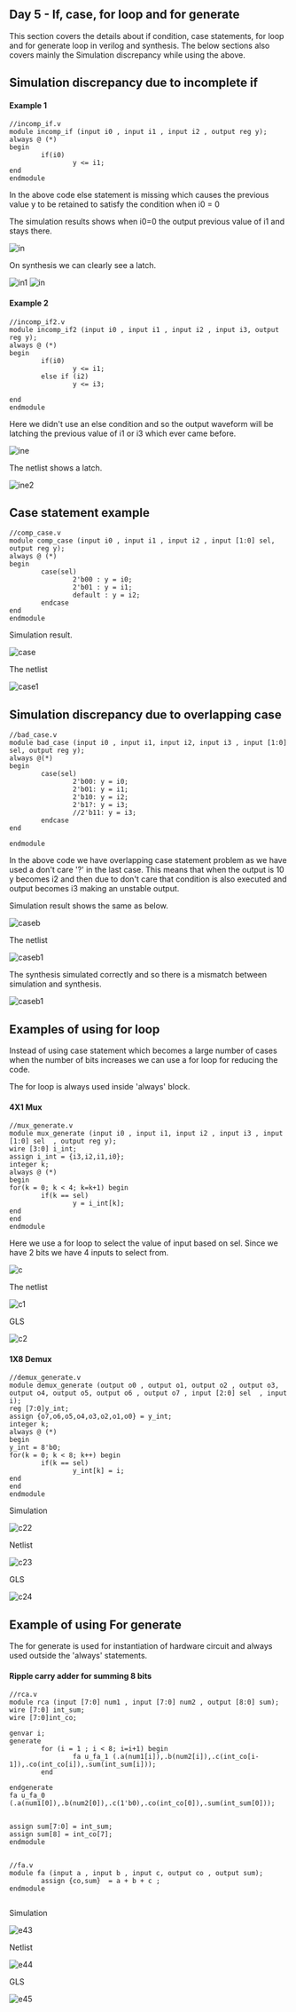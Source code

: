 <h2> Day 5 - If, case, for loop and for generate </h2>

This section covers the details about if condition, case statements, for loop and for generate loop in verilog and synthesis. The below sections also covers mainly the Simulation discrepancy while using the above.

<h2> Simulation discrepancy due to incomplete if </h2>

<h4> Example 1 </h4>

```
//incomp_if.v
module incomp_if (input i0 , input i1 , input i2 , output reg y);
always @ (*)
begin
        if(i0)
                y <= i1;
end
endmodule

```

In the above code else statement is missing which causes the previous value y to be retained to satisfy the condition when i0 = 0

The simulation results shows when i0=0 the output previous value of i1 and stays there.

<img src="incomp_if.PNG" alt="in"/>

On synthesis we can clearly see a latch.

<img src="incomp_if_net.PNG" alt="in1"/>

<img src="incomp_if.PNG" alt="in"/>


<h4> Example 2 </h4>

```
//incomp_if2.v
module incomp_if2 (input i0 , input i1 , input i2 , input i3, output reg y);
always @ (*)
begin
        if(i0)
                y <= i1;
        else if (i2)
                y <= i3;

end
endmodule

```

Here we didn't use an else condition and so the output waveform will be latching the previous value of i1 or i3 which ever came before.

<img src="incomp_if2.PNG" alt="ine"/>

The netlist shows a latch.

<img src="incomp_if2_net.PNG" alt="ine2"/>

<h2> Case statement example </h2>

```
//comp_case.v
module comp_case (input i0 , input i1 , input i2 , input [1:0] sel, output reg y);
always @ (*)
begin
        case(sel)
                2'b00 : y = i0;
                2'b01 : y = i1;
                default : y = i2;
        endcase
end
endmodule
```
Simulation result.

<img src="comp_case.PNG" alt="case"/>

The netlist

<img src="comp_case_net.PNG" alt="case1"/>

<h2>Simulation discrepancy due to overlapping case </h2>

```
//bad_case.v
module bad_case (input i0 , input i1, input i2, input i3 , input [1:0] sel, output reg y);
always @(*)
begin
        case(sel)
                2'b00: y = i0;
                2'b01: y = i1;
                2'b10: y = i2;
                2'b1?: y = i3;
                //2'b11: y = i3;
        endcase
end

endmodule

```

In the above code we have overlapping case statement problem as we have used a don't care '?' in the last case. This means that when the output is 10 y becomes i2 and then due to don't care that condition is also executed and output becomes i3 making an unstable output.

Simulation result shows the same as below.

<img src="bad_case.PNG" alt="caseb"/>

The netlist

<img src="bad_case_net.PNG" alt="caseb1"/>

The synthesis simulated correctly and so there is a mismatch between simulation and synthesis.

<img src="bad_case_net_sim.PNG" alt="caseb1"/>


<h2> Examples of using for loop </h2>

Instead of using case statement which becomes a large number of cases when the number of bits increases we can use a for loop for reducing the code.

The for loop is always used inside 'always' block.

<h4> 4X1 Mux </h4>

```
//mux_generate.v
module mux_generate (input i0 , input i1, input i2 , input i3 , input [1:0] sel  , output reg y);
wire [3:0] i_int;
assign i_int = {i3,i2,i1,i0};
integer k;
always @ (*)
begin
for(k = 0; k < 4; k=k+1) begin
        if(k == sel)
                y = i_int[k];
end
end
endmodule

```
Here we use a for loop to select the value of input based on sel. Since we have 2 bits we have 4 inputs to select from.

<img src="mux_generate.PNG" alt="c"/>

The netlist 

<img src="mux_generate_net.PNG" alt="c1"/>

GLS

<img src="mux_generate_net_sim.PNG" alt="c2"/>

<h4> 1X8 Demux </h4>

```
//demux_generate.v
module demux_generate (output o0 , output o1, output o2 , output o3, output o4, output o5, output o6 , output o7 , input [2:0] sel  , input i);
reg [7:0]y_int;
assign {o7,o6,o5,o4,o3,o2,o1,o0} = y_int;
integer k;
always @ (*)
begin
y_int = 8'b0;
for(k = 0; k < 8; k++) begin
        if(k == sel)
                y_int[k] = i;
end
end
endmodule

```

Simulation 

<img src="demux_generate.PNG" alt="c22"/>

Netlist

<img src="demux_generate_net.PNG" alt="c23"/>

GLS

<img src="demux_generate_net_sim.PNG" alt="c24"/>

<h2> Example of using For generate </h2>

The for generate is used for instantiation of hardware circuit and always used outside the 'always' statements.

<h4> Ripple carry adder for summing 8 bits </h4>

```
//rca.v
module rca (input [7:0] num1 , input [7:0] num2 , output [8:0] sum);
wire [7:0] int_sum;
wire [7:0]int_co;

genvar i;
generate
        for (i = 1 ; i < 8; i=i+1) begin
                fa u_fa_1 (.a(num1[i]),.b(num2[i]),.c(int_co[i-1]),.co(int_co[i]),.sum(int_sum[i]));
        end

endgenerate
fa u_fa_0 (.a(num1[0]),.b(num2[0]),.c(1'b0),.co(int_co[0]),.sum(int_sum[0]));


assign sum[7:0] = int_sum;
assign sum[8] = int_co[7];
endmodule


```

```
//fa.v
module fa (input a , input b , input c, output co , output sum);
        assign {co,sum}  = a + b + c ;
endmodule
          
```

Simulation

<img src="rca.PNG" alt="e43"/>

Netlist 

<img src="rca_net.PNG" alt="e44"/>

GLS

<img src="rca_net_sim.PNG" alt="e45"/>